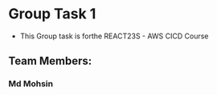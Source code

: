 # Group Task 1

- This Group task is forthe REACT23S - AWS CICD Course

## Team Members:

### Md Mohsin
